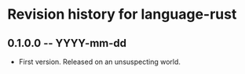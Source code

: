 # Revision history for language-rust

## 0.1.0.0  -- YYYY-mm-dd

* First version. Released on an unsuspecting world.
